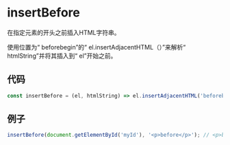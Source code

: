 # insertBefore

在指定元素的开头之前插入HTML字符串。

使用位置为“ beforebegin”的“ el.insertAdjacentHTML（）”来解析“ htmlString”并将其插入到“ el”开始之前。

## 代码

```js
const insertBefore = (el, htmlString) => el.insertAdjacentHTML('beforebegin', htmlString);
```

## 例子

```js
insertBefore(document.getElementById('myId'), '<p>before</p>'); // <p>before</p> <div id="myId">...</div>
```
